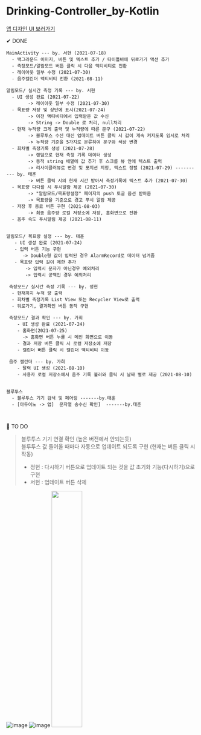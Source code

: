 # Drinking-Controller_by-Kotlin

[앱 디자인 UI 보러가기](https://xd.adobe.com/view/60ebbbf1-3937-4249-83f1-eb39b67fc7c1-35b8/screen/0ca46740-12ed-4ccf-8a70-f8d656cc1de5)  

✔ DONE  
```
MainActivity --- by. 서현 (2021-07-18)
  - 백그라운드 이미지, 버튼 및 텍스트 추가 / 타이틀바에 뒤로가기 액션 추가
  - 측정모드/알람모드 버튼 클릭 시 다음 액티비티로 전환
  - 레이아웃 일부 수정 (2021-07-30)
  - 음주캘린더 액티비티 전환 (2021-08-11)
  
알림모드/ 실시간 측정 기록 --- by. 서현
  - UI 생성 완료 (2021-07-22) 
        -> 레이아웃 일부 수정 (2021-07-30)
  - 목표량 저장 및 상단에 표시(2021-07-24)
        -> 이전 액티비티에서 입력받은 값 수신
        -> String -> Double 로 처리, null처리
  - 현재 누적량 크게 출력 및 누적량에 따른 문구 (2021-07-22)
        -> 블루투스 수신 대신 업데이트 버튼 클릭 시 값이 계속 커지도록 임시로 처리
        -> 누적량 기준을 5가지로 분류하여 문구와 색상 변경
  - 회차별 측정기록 생성 (2021-07-28)
        -> 랜덤으로 현재 측정 기록 데이터 생성
        -> 동적 string 배열에 값 추가 후 스크롤 뷰 안에 텍스트 출력
        -> 리사이클러뷰로 변경 및 포지션 지정, 텍스트 정렬 (2021-07-29) ---------- by. 태훈
        -> 버튼 클릭 시의 현재 시간 받아서 측정기록에 텍스트 추가 (2021-07-30)
  - 목표량 다다를 시 푸시알람 제공 (2021-07-30)
        -> "알람모드/목표량설정" 페이지의 push 토글 옵션 받아옴
        -> 목표량을 기준으로 경고 푸시 알람 제공
  - 저장 후 종료 버튼 구현 (2021-08-03)
        -> 최종 음주량 로컬 저장소에 저장, 홈화면으로 전환
  - 음주 속도 푸시알림 제공 (2021-08-11)
  
  
알림모드/ 목표량 설정 --- by. 태훈
   - UI 생성 완료 (2021-07-24)  
   - 입력 버튼 기능 구현
      -> Double형 값이 입력된 경우 AlarmRecord로 데이터 넘겨줌
   - 목표량 입력 길이 제한 추가
       -> 입력시 문자가 아닌경우 예외처리
       -> 입력시 공백인 경우 예외처리
       
 측정모드/ 실시간 측정 기록 --- by. 정현
  - 현재까지 누적 량 출력
  - 회차별 측정기록 List View 또는 Recycler View로 출력
  - 뒤로가기, 결과확인 버튼 동작 구현  
       
 측정모드/ 결과 확인 --- by. 가희
    - UI 생성 완료 (2021-07-24)
    - 홈화면(2021-07-25)
      -> 홈화면 버튼 누를 시 메인 화면으로 이동 
    - 결과 저장 버튼 클릭 시 로컬 저장소에 저장
    - 캘린더 버튼 클릭 시 캘린더 액티비티 이동
    
 음주 캘린더 --- by. 가희
    - 달력 UI 생성 (2021-08-10)
    - 사용자 로컬 저장소에서 음주 기록 불러와 클릭 시 날짜 별로 제공 (2021-08-10)
    

블루투스
  - 블루투스 기기 검색 및 페어링 -------by.태훈
  - [아두이노 -> 앱]  문자열 송수신 확인]  -------by.태훈
  
 
```

📌 TO DO

> 블루투스 기기 연결 확인 (높은 버전에서 안되는듯)  
> 블루투스 값 들어올 때마다 자동으로 업데이트 되도록 구현 (현재는 버튼 클릭 시 작동)
>  - 정현 : 다시하기 버튼으로 업데이트 되는 것을 값 초기화 기능(다시하기)으로 구현
>  - 서현 : 업데이트 버튼 삭제

![image](https://user-images.githubusercontent.com/61939286/126867456-a5347a43-22e2-4c18-815c-d7715527b783.png)
![image](https://user-images.githubusercontent.com/61939286/126867465-91bb26a2-d5f8-4f0d-a37f-f3a3ea59e62c.png)
<img src=https://user-images.githubusercontent.com/61939286/127624846-28bfc2dc-855b-4a58-bf21-3954ba6f94a9.png width =40% />
